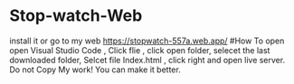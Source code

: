 # Stop-watch-Web
install it or go to my web 
https://stopwatch-557a.web.app/
#How To open
open Visual Studio Code ,
Click flie , click open folder,
selecet the last downloaded folder,
Selcet file Index.html , click right and open live server.
Do not Copy My work!
You can make it better.

